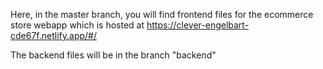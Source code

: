 Here, in the master branch, you will find frontend files for the ecommerce store webapp which is hosted at https://clever-engelbart-cde67f.netlify.app/#/

The backend files will be in the branch "backend"
